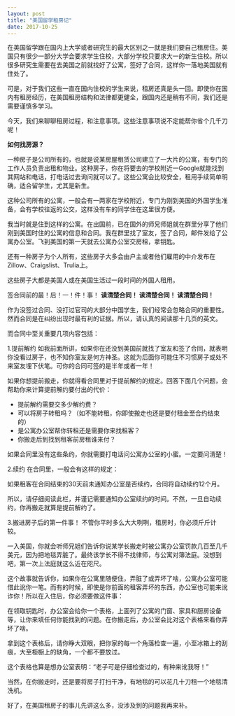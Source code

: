 ```yaml
---
layout: post
title: "美国留学租房记"
date: 2017-10-25
---
```


在美国留学跟在国内上大学或者研究生的最大区别之一就是我们要自己租房住。美国只有很少一部分大学会要求学生住校，大部分学校只要求大一的新生住校。所以很多研究生需要在去美国之前就找好了公寓，签好了合同，这样你一落地美国就有住处了。

可是，对于我们这些一直在国内住校的学生来说，租房还真是头一回。即使你在国内有租房经历，在美国租房结构和法律都更健全，跟国内还是稍有不同，我们还是需要谨慎多学习。

今天，我们来聊聊租房过程，和注意事项。这些注意事项说不定能帮你省个几千刀呢！

**如何找房源？**

一种房子是公司所有的，也就是说某房屋租赁公司建立了一大片的公寓，有专门的工作人员负责出租和物业。这种房子，你在将要去的学校附近一Google就能找到其网站和电话，打电话过去询问就可以了。这些公寓会比较安全，租用手续简单明确，适合留学生，尤其是新生。

这种公司所有的公寓，一般会有一两家在学校附近，专门为刚到美国的外国学生准备，会有学校往返的公交，这样没有车的同学住在这里很方便。

我当时就是住到这样的公寓。在出国前，已在国外的师兄师姐就在群里分享了他们刚到美国时住的公寓的信息和合同。我在群里找了室友，签了合同，邮件发给了公寓办公室。飞到美国的第一天就去公寓办公室交房租，拿钥匙。

还有一种房子为个人所有，这些房子大多会由户主或者他们雇用的中介发布在Zillow、Craigslist、Trulia上。

这些房子大都是美国人或在美国生活过一段时间的外国人租用。

签合同前的最！后！一！件！事！
**读清楚合同！
读清楚合同！
读清楚合同！**

作为没签过合同、没打过官司的大部分中国学生，我们经常会忽略合同的重要性。然而合同是在纠纷出现时最有利的证据。所以，请认真的阅读那十几页的英文。

而合同中至关重要几项内容包括：

1.提前解约
如我前面所讲，如果你在还没到美国前就找了室友和签了合同，就表明你没看过房子，也不知你室友是何方神圣。这就为后面你可能住不习惯房子或处不来室友埋下伏笔。可你的合同可签的是半年或者一年！

如果你想提前搬走，你就得看合同里对于提前解约的规定。回答下面几个问题，会帮助你来计算提前解约要付出的代价：
* 提前解约需要交多少解约费？
* 可以将房子转租吗？（如不能转租，你即使搬走也还是要付租金至合约结束的）
* 是公寓办公室帮你转租还是需要你来找租客？
* 你搬走后到找到租客前房租谁来付？

如果合同里没有这些条约，你就需要打电话问公寓办公室的小蜜。一定要问清楚！

2.续约
在合同里，一般会有这样的规定：

如果租客在合同结束的30天前未通知办公室是否续约，合同将自动续约12个月。

所以，请仔细阅读此栏，并谨记需要通知办公室续约的时间。不然，一旦自动续约，你再搬走就算是提前解约了。

3.搬进房子后的第一件事！
不管你平时多么大大咧咧，租房时，你必须斤斤计较。

一入美国，你就会听师兄姐们告诉你说某学长搬走时被公寓办公室罚款几百至几千美元，因为把地毯弄脏了。最终该学长不得不找律师，与公寓对簿法庭。没想到吧，第一次上法庭就这么近在咫尺。

这个故事就告诉你，如果你在公寓里随便住，弄脏了或弄坏了啥，公寓办公室可能借此讹你一笔。而有的时候，即使是你前面的租客弄坏的东西，办公室也可能来讹诈你！所以在入住后，你必须要做这件事：

在领取钥匙时，办公室会给你一个表格，上面列了公寓的门窗、家具和厨房设备等，让你来填任何你能找到的问题。在你搬走后，办公室会比对这个表格来看你弄坏了啥。

拿到这个表格后，请你睁大双眼，把你家的每一个角落检查一遍，小至冰箱上的刮痕，大至柜橱上的缺角，一个都不要放过。

这个表格也算是想办公室表明：“老子可是仔细检查过的，有种来讹我呀！”

当然，在你搬走时，还是要将房子打扫干净，有地毯的可以花几十刀租一个地毯清洗机。

好了，在美国租房子的事儿先讲这么多，没涉及到的问题我再来补。
